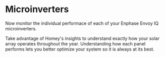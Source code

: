 # Microinverters

Now monitor the individual performace of each of your Enphase Envoy IQ microinverters.

Take advantage of Homey's insights to understand exactly how your solar array operates
throughout the year. Understanding how each panel performs lets you better optimize your
system so it is always at its best.
